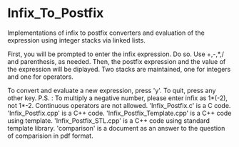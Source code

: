 Infix_To_Postfix
================

Implementations of infix to postfix converters and evaluation of the expression using integer stacks via linked lists.

First, you will be prompted to enter the infix expression. Do so.
Use +,-,*,/ and parenthesis, as needed.
Then, the postfix expression and the value of the expression will be diplayed.
Two stacks are maintained, one for integers and one for operators.

To convert and evaluate a new expression, press 'y'. To quit, press any other key.
P.S. : To multiply a negative number, please enter infix as 1*(-2), not 1*-2. Continuous operators are not allowed.
'Infix_Postfix.c' is a C code.
'Infix_Postfix.cpp' is a C++ code.
'Infix_Postfix_Template.cpp' is a C++ code using template.
'Infix_Postfix_STL.cpp' is a C++ code using standard template library.
'comparison' is a document as an answer to the question of comparision in pdf format.